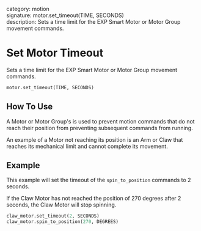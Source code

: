 category: motion  
signature: motor.set_timeout(TIME, SECONDS)  
description: Sets a time limit for the EXP Smart Motor or Motor Group movement commands.

# Set Motor Timeout

Sets a time limit for the EXP Smart Motor or Motor Group movement commands.

```python 
motor.set_timeout(TIME, SECONDS)
```

## How To Use

A Motor or Motor Group's is used to prevent motion commands that do not reach their position from preventing subsequent commands from running. 

An example of a Motor not reaching its position is an Arm or Claw that reaches its mechanical limit and cannot complete its movement.

## Example

This example will set the timeout of the `spin_to_position` commands to 2 seconds.

If the Claw Motor has not reached the position of 270 degrees after 2 seconds, the Claw Motor will stop spinning.

```python
claw_motor.set_timeout(2, SECONDS)
claw_motor.spin_to_position(270, DEGREES)
```

<advanced>
</advanced>
